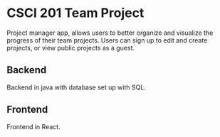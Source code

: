 # CSCI 201 Team Project

Project manager app, allows users to better organize and visualize the progress of their team projects. Users can sign up to edit and create projects, or view public projects as a guest.

## Backend

Backend in java with database set up with SQL.

## Frontend

Frontend in React.
